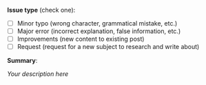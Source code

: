 **Issue type** (check one):
- [ ] Minor typo (wrong character, grammatical mistake, etc.)
- [ ] Major error (incorrect explanation, false information, etc.)
- [ ] Improvements (new content to existing post)
- [ ] Request (request for a new subject to research and write about)

**Summary**:

_Your description here_
